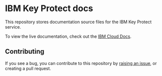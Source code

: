 # IBM Key Protect docs

This repository stores documentation source files for the IBM Key Protect service.



To view the live documentation, check out the [IBM Cloud Docs](https://cloud.ibm.com/docs/key-protect).

## Contributing

If you see a bug, you can contribute to this repository by [raising an issue](https://github.com/ibm-cloud-docs/key-protect/issues/new), or creating a pull request.



